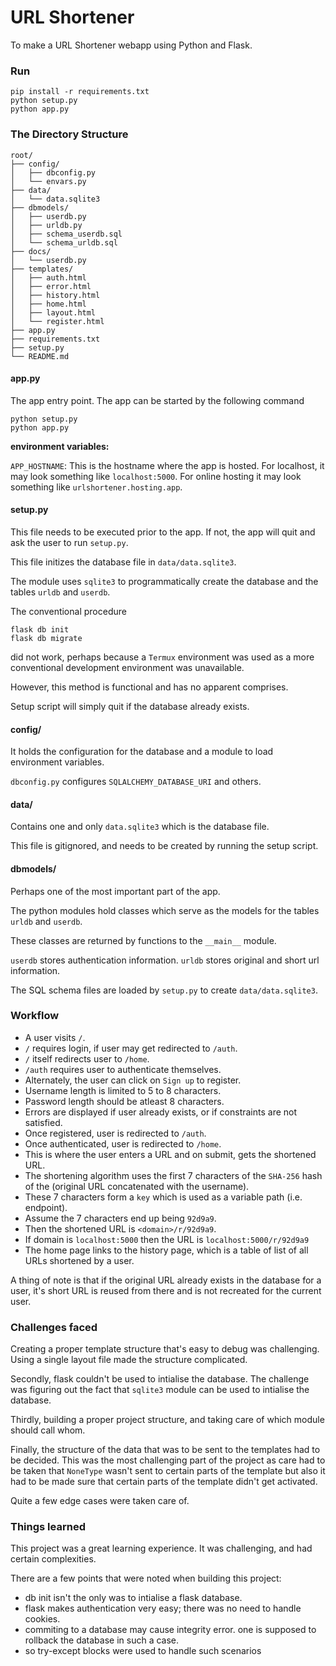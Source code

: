 # URL Shortener

To make a URL Shortener webapp using Python and Flask.

### Run
```
pip install -r requirements.txt
python setup.py
python app.py
```

### The Directory Structure
```
root/
├── config/
│   ├── dbconfig.py
│   └── envars.py
├── data/
│   └── data.sqlite3
├── dbmodels/
│   ├── userdb.py
│   ├── urldb.py
│   ├── schema_userdb.sql
│   └── schema_urldb.sql
├── docs/
│   └── userdb.py
├── templates/
│   ├── auth.html
│   ├── error.html
│   ├── history.html
│   ├── home.html
│   ├── layout.html
│   └── register.html
├── app.py
├── requirements.txt
├── setup.py
└── README.md
```

#### app.py
The app entry point. The app can be started by the following command
```
python setup.py
python app.py
```

**environment variables:**

`APP_HOSTNAME`: This is the hostname where the app is hosted.
For localhost, it may look something like `localhost:5000`.
For online hosting it may look something like `urlshortener.hosting.app`.

#### setup.py
This file needs to be executed prior to the app.
If not, the app will quit and ask the user to run `setup.py`.

This file initizes the database file in `data/data.sqlite3`.

The module uses `sqlite3` to programmatically create the database and the tables `urldb` and `userdb`.

The conventional procedure
```
flask db init
flask db migrate
```

did not work, perhaps because a `Termux` environment was used as a more conventional development environment was unavailable.

However, this method is functional and has no apparent comprises.

Setup script will simply quit if the database already exists.

#### config/
It holds the configuration for the database and a module to load environment variables.

`dbconfig.py` configures `SQLALCHEMY_DATABASE_URI` and others.

#### data/
Contains one and only `data.sqlite3` which is the database file.

This file is gitignored, and needs to be created by running the setup script.

#### dbmodels/
Perhaps one of the most important part of the app.

The python modules hold classes which serve as the models for the tables `urldb` and `userdb`.

These classes are returned by functions to the `__main__` module.

`userdb` stores authentication information. `urldb` stores original and short url information.

The SQL schema files are loaded by `setup.py` to create `data/data.sqlite3`.

### Workflow
- A user visits `/`.
- `/` requires login, if user may get redirected to `/auth`.
- `/` itself redirects user to `/home`.
- `/auth` requires user to authenticate themselves.
- Alternately, the user can click on `Sign up` to register.
- Username length is limited to 5 to 8 characters.
- Password length should be atleast 8 characters.
- Errors are displayed if user already exists, or if constraints are not satisfied.
- Once registered, user is redirected to `/auth`.
- Once authenticated, user is redirected to `/home`.
- This is where the user enters a URL and on submit, gets the shortened URL.
- The shortening algorithm uses the first 7 characters of the `SHA-256` hash of the (original URL concatenated with the username).
- These 7 characters form a `key` which is used as a variable path (i.e. endpoint).
- Assume the 7 characters end up being `92d9a9`.
- Then the shortened URL is `<domain>/r/92d9a9`.
- If domain is `localhost:5000` then the URL is `localhost:5000/r/92d9a9`
- The home page links to the history page, which is a table of list of all URLs shortened by a user.

A thing of note is that if the original URL already exists in the database for a user, it's short URL is reused from there and is not recreated for the current user.

### Challenges faced
Creating a proper template structure that's easy to debug was challenging.
Using a single layout file made the structure complicated.

Secondly, flask couldn't be used to intialise the database.
The challenge was figuring out the fact that `sqlite3` module can be used to intialise the database.

Thirdly, building a proper project structure, and taking care of which module should call whom.

Finally, the structure of the data that was to be sent to the templates had to be decided.
This was the most challenging part of the project as care had to be taken that `NoneType` wasn't sent to certain parts of the template but also it had to be made sure that certain parts of the template didn't get activated.

Quite a few edge cases were taken care of.

### Things learned
This project was a great learning experience. It was challenging, and had certain complexities.

There are a few points that were noted when building this project:

- db init isn't the only was to intialise a flask database.
- flask makes authentication very easy; there was no need to handle cookies.
- commiting to a database may cause integrity error. one is supposed to rollback the database in such a case.
- so try-except blocks were used to handle such scenarios
